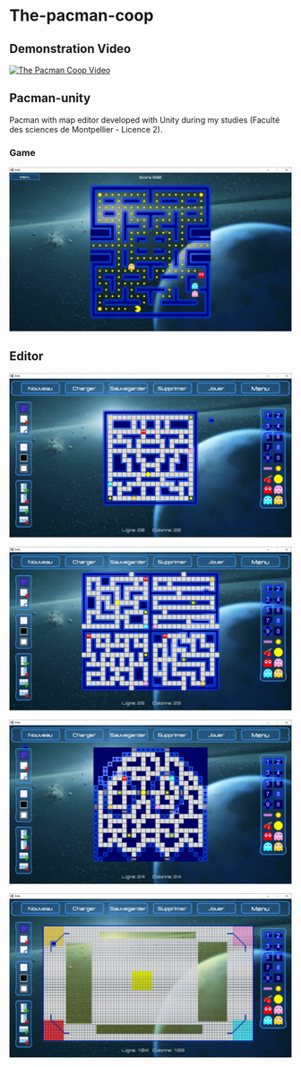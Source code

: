 # The-pacman-coop

## Demonstration Video
[![The Pacman Coop Video](http://img.youtube.com/vi/iXJIyqPw3hk/0.jpg)](https://www.youtube.com/watch?v=iXJIyqPw3hk "The Pacman Coop Video")

## Pacman-unity
Pacman with map editor developed with Unity during my studies (Faculté des sciences de Montpellier - Licence 2).

### Game

![play](Images/play1.PNG)

## Editor

![editor1](Images/editor1.PNG)

![editor2](Images/editor2.PNG)

![editor3](Images/editor3.PNG)

![editor4](Images/editor4.PNG)
